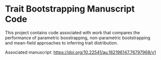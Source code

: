 # Trait Bootstrapping Manuscript Code

This project contains code associated with work that compares the performance of parametric boostrapping, non-parametric bootstrapping and mean-field approaches to inferring trait distribution.

Associated manuscript: https://doi.org/10.22541/au.162196147.76797968/v1
